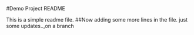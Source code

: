 #Demo Project README


This is a simple readme file.
##Now adding some more lines in the file.
just some updates..,on a branch